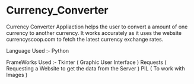 # Currency_Converter

Currency Converter Appliaction helps the user to convert a amount of one currency to another currency. It works accurately as it uses the website currencyscoop.com to fetch the latest currency exchange rates.

Language Used :-
  Python

FrameWorks Used :-
  Tkinter ( Graphic User Interface )
  Requests ( Requesting a Website to get the data from the Server )
  PIL ( To work with Images )
